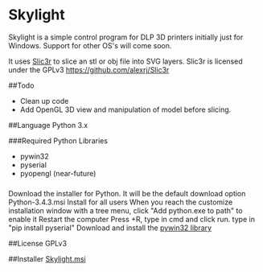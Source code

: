 # Skylight
Skylight is a simple control program for DLP 3D printers initially just for Windows. Support for other OS's will come soon.

It uses [Slic3r](http://slic3r.org/) to slice an stl or obj file into SVG layers. Slic3r is licensed under the GPLv3
https://github.com/alexrj/Slic3r

##Todo
- Clean up code
- Add OpenGL 3D view and manipulation of model before slicing.


##Language
Python 3.x

###Required Python Libraries
- pywin32
- pyserial
- pyopengl (near-future)

###

Download the installer for Python. It will be the default download option  Python-3.4.3.msi
Install for all users
When you reach the customize installation window with a tree menu, click "Add python.exe to path" to enable it
Restart the computer
Press <Start>+R, type in cmd and click run.
type in "pip install pyserial"
Download and install the [pywin32 library](http://sourceforge.net/projects/pywin32/files/pywin32/Build%20219/pywin32-219.win32-py3.4.exe/download)



##License
GPLv3

##Installer
[Skylight.msi](https://www.dropbox.com/s/hoa8ow0laveae7k/Skylight-0.25-win32.msi?dl=0)
